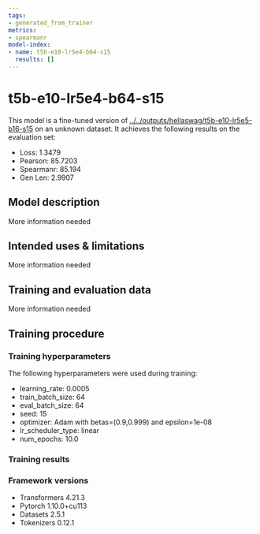 ```yaml
---
tags:
- generated_from_trainer
metrics:
- spearmanr
model-index:
- name: t5b-e10-lr5e4-b64-s15
  results: []
---
```


<!-- This model card has been generated automatically according to the information the Trainer had access to. You
should probably proofread and complete it, then remove this comment. -->

# t5b-e10-lr5e4-b64-s15

This model is a fine-tuned version of [../../outputs/hellaswag/t5b-e10-lr5e5-b16-s15](https://huggingface.co/../../outputs/hellaswag/t5b-e10-lr5e5-b16-s15) on an unknown dataset.
It achieves the following results on the evaluation set:
- Loss: 1.3479
- Pearson: 85.7203
- Spearmanr: 85.194
- Gen Len: 2.9907

## Model description

More information needed

## Intended uses & limitations

More information needed

## Training and evaluation data

More information needed

## Training procedure

### Training hyperparameters

The following hyperparameters were used during training:
- learning_rate: 0.0005
- train_batch_size: 64
- eval_batch_size: 64
- seed: 15
- optimizer: Adam with betas=(0.9,0.999) and epsilon=1e-08
- lr_scheduler_type: linear
- num_epochs: 10.0

### Training results



### Framework versions

- Transformers 4.21.3
- Pytorch 1.10.0+cu113
- Datasets 2.5.1
- Tokenizers 0.12.1
